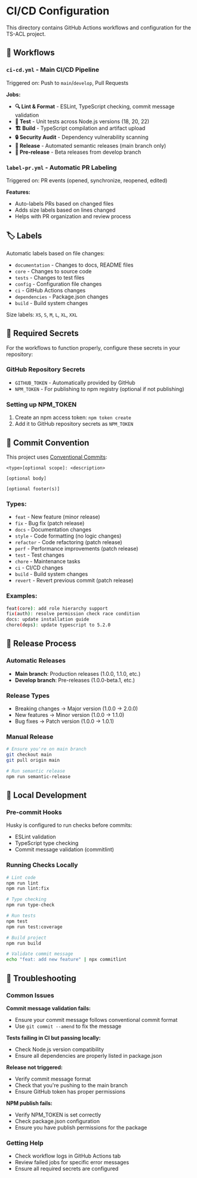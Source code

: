 # CI/CD Configuration

This directory contains GitHub Actions workflows and configuration for the TS-ACL project.

## 🚀 Workflows

### `ci-cd.yml` - Main CI/CD Pipeline
Triggered on: Push to `main`/`develop`, Pull Requests

**Jobs:**
- **🔍 Lint & Format** - ESLint, TypeScript checking, commit message validation
- **🧪 Test** - Unit tests across Node.js versions (18, 20, 22)
- **🏗️ Build** - TypeScript compilation and artifact upload
- **🔒 Security Audit** - Dependency vulnerability scanning
- **🚀 Release** - Automated semantic releases (main branch only)
- **🚀 Pre-release** - Beta releases from develop branch

### `label-pr.yml` - Automatic PR Labeling
Triggered on: PR events (opened, synchronize, reopened, edited)

**Features:**
- Auto-labels PRs based on changed files
- Adds size labels based on lines changed
- Helps with PR organization and review process

## 🏷️ Labels

Automatic labels based on file changes:
- `documentation` - Changes to docs, README files
- `core` - Changes to source code
- `tests` - Changes to test files
- `config` - Configuration file changes
- `ci` - GitHub Actions changes
- `dependencies` - Package.json changes
- `build` - Build system changes

Size labels: `XS`, `S`, `M`, `L`, `XL`, `XXL`

## 🔐 Required Secrets

For the workflows to function properly, configure these secrets in your repository:

### GitHub Repository Secrets
- `GITHUB_TOKEN` - Automatically provided by GitHub
- `NPM_TOKEN` - For publishing to npm registry (optional if not publishing)

### Setting up NPM_TOKEN
1. Create an npm access token: `npm token create`
2. Add it to GitHub repository secrets as `NPM_TOKEN`

## 📝 Commit Convention

This project uses [Conventional Commits](https://conventionalcommits.org/):

```
<type>[optional scope]: <description>

[optional body]

[optional footer(s)]
```

### Types:
- `feat` - New feature (minor release)
- `fix` - Bug fix (patch release)
- `docs` - Documentation changes
- `style` - Code formatting (no logic changes)
- `refactor` - Code refactoring (patch release)
- `perf` - Performance improvements (patch release)
- `test` - Test changes
- `chore` - Maintenance tasks
- `ci` - CI/CD changes
- `build` - Build system changes
- `revert` - Revert previous commit (patch release)

### Examples:
```bash
feat(core): add role hierarchy support
fix(auth): resolve permission check race condition
docs: update installation guide
chore(deps): update typescript to 5.2.0
```

## 🔄 Release Process

### Automatic Releases
- **Main branch**: Production releases (1.0.0, 1.1.0, etc.)
- **Develop branch**: Pre-releases (1.0.0-beta.1, etc.)

### Release Types
- Breaking changes → Major version (1.0.0 → 2.0.0)
- New features → Minor version (1.0.0 → 1.1.0)
- Bug fixes → Patch version (1.0.0 → 1.0.1)

### Manual Release
```bash
# Ensure you're on main branch
git checkout main
git pull origin main

# Run semantic release
npm run semantic-release
```

## 🧪 Local Development

### Pre-commit Hooks
Husky is configured to run checks before commits:
- ESLint validation
- TypeScript type checking
- Commit message validation (commitlint)

### Running Checks Locally
```bash
# Lint code
npm run lint
npm run lint:fix

# Type checking
npm run type-check

# Run tests
npm test
npm run test:coverage

# Build project
npm run build

# Validate commit message
echo "feat: add new feature" | npx commitlint
```

## 🔧 Troubleshooting

### Common Issues

**Commit message validation fails:**
- Ensure your commit message follows conventional commit format
- Use `git commit --amend` to fix the message

**Tests failing in CI but passing locally:**
- Check Node.js version compatibility
- Ensure all dependencies are properly listed in package.json

**Release not triggered:**
- Verify commit message format
- Check that you're pushing to the main branch
- Ensure GitHub token has proper permissions

**NPM publish fails:**
- Verify NPM_TOKEN is set correctly
- Check package.json configuration
- Ensure you have publish permissions for the package

### Getting Help
- Check workflow logs in GitHub Actions tab
- Review failed jobs for specific error messages
- Ensure all required secrets are configured
